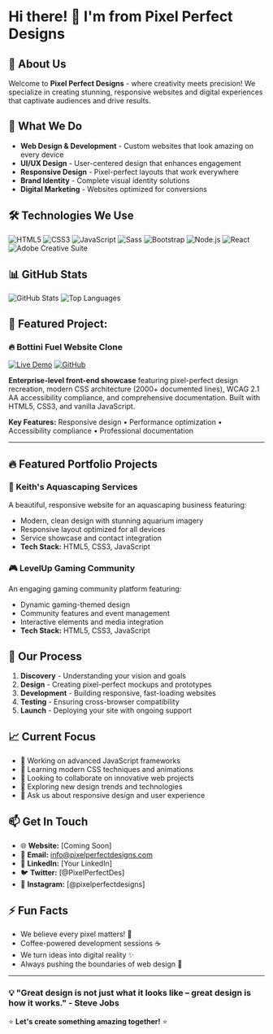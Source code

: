 # Hi there! 👋 I'm from Pixel Perfect Designs

## 🎨 About Us
Welcome to **Pixel Perfect Designs** - where creativity meets precision! We specialize in creating stunning, responsive websites and digital experiences that captivate audiences and drive results.

## 🚀 What We Do
- **Web Design & Development** - Custom websites that look amazing on every device
- **UI/UX Design** - User-centered design that enhances engagement
- **Responsive Design** - Pixel-perfect layouts that work everywhere
- **Brand Identity** - Complete visual identity solutions
- **Digital Marketing** - Websites optimized for conversions

## 🛠️ Technologies We Use
![HTML5](https://img.shields.io/badge/HTML5-E34F26?style=for-the-badge&logo=html5&logoColor=white)
![CSS3](https://img.shields.io/badge/CSS3-1572B6?style=for-the-badge&logo=css3&logoColor=white)
![JavaScript](https://img.shields.io/badge/JavaScript-F7DF1E?style=for-the-badge&logo=javascript&logoColor=black)
![Sass](https://img.shields.io/badge/Sass-CC6699?style=for-the-badge&logo=sass&logoColor=white)
![Bootstrap](https://img.shields.io/badge/Bootstrap-563D7C?style=for-the-badge&logo=bootstrap&logoColor=white)
![Node.js](https://img.shields.io/badge/Node.js-43853D?style=for-the-badge&logo=node.js&logoColor=white)
![React](https://img.shields.io/badge/React-20232A?style=for-the-badge&logo=react&logoColor=61DAFB)
![Adobe Creative Suite](https://img.shields.io/badge/Adobe%20Creative%20Suite-FF0000?style=for-the-badge&logo=adobe&logoColor=white)

## 📊 GitHub Stats
![GitHub Stats](https://github-readme-stats.vercel.app/api?username=PixelPerfectDesigns&show_icons=true&theme=radical&hide_border=true)
![Top Languages](https://github-readme-stats.vercel.app/api/top-langs/?username=PixelPerfectDesigns&layout=compact&theme=radical&hide_border=true)

## 🌟 Featured Project: 

### 🔥 Bottini Fuel Website Clone

[![Live Demo](https://img.shields.io/badge/🌐_View_Live-blue?style=for-the-badge)](https://PixelPerfectDesigns.github.io/bottini-fuel-clone) [![GitHub](https://img.shields.io/badge/📂_Source-black?style=for-the-badge&logo=github)](https://github.com/PixelPerfectDesigns/bottini-fuel-clone)

**Enterprise-level front-end showcase** featuring pixel-perfect design recreation, modern CSS architecture (2000+ documented lines), WCAG 2.1 AA accessibility compliance, and comprehensive documentation. Built with HTML5, CSS3, and vanilla JavaScript.

**Key Features:** Responsive design • Performance optimization • Accessibility compliance • Professional documentation

---

## 🔥 Featured Portfolio Projects

### 🐠 Keith's Aquascaping Services
A beautiful, responsive website for an aquascaping business featuring:
- Modern, clean design with stunning aquarium imagery
- Responsive layout optimized for all devices
- Service showcase and contact integration
- **Tech Stack:** HTML5, CSS3, JavaScript

### 🎮 LevelUp Gaming Community
An engaging gaming community platform featuring:
- Dynamic gaming-themed design
- Community features and event management
- Interactive elements and media integration
- **Tech Stack:** HTML5, CSS3, JavaScript

## 💼 Our Process
1. **Discovery** - Understanding your vision and goals
2. **Design** - Creating pixel-perfect mockups and prototypes
3. **Development** - Building responsive, fast-loading websites
4. **Testing** - Ensuring cross-browser compatibility
5. **Launch** - Deploying your site with ongoing support

## 📈 Current Focus
- 🔭 Working on advanced JavaScript frameworks
- 🌱 Learning modern CSS techniques and animations
- 👯 Looking to collaborate on innovative web projects
- 🤔 Exploring new design trends and technologies
- 💬 Ask us about responsive design and user experience

## 📫 Get In Touch
- 🌐 **Website:** [Coming Soon]
- 📧 **Email:** info@pixelperfectdesigns.com
- 💼 **LinkedIn:** [Your LinkedIn]
- 🐦 **Twitter:** [@PixelPerfectDes]
- 📱 **Instagram:** [@pixelperfectdesigns]

## ⚡ Fun Facts
- We believe every pixel matters! 🎯
- Coffee-powered development sessions ☕
- We turn ideas into digital reality ✨
- Always pushing the boundaries of web design 🚀

---
### 💡 "Great design is not just what it looks like – great design is how it works." - Steve Jobs

⭐ **Let's create something amazing together!** ⭐
